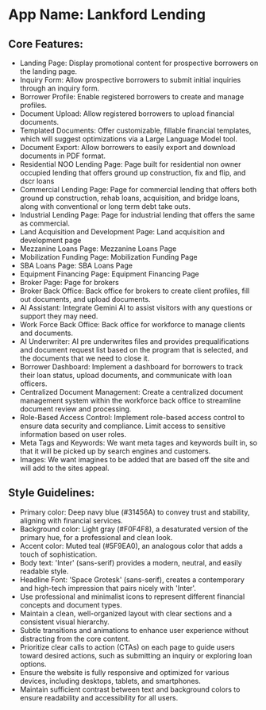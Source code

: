 # **App Name**: Lankford Lending

## Core Features:

- Landing Page: Display promotional content for prospective borrowers on the landing page.
- Inquiry Form: Allow prospective borrowers to submit initial inquiries through an inquiry form.
- Borrower Profile: Enable registered borrowers to create and manage profiles.
- Document Upload: Allow registered borrowers to upload financial documents.
- Templated Documents: Offer customizable, fillable financial templates, which will suggest optimizations via a Large Language Model tool.
- Document Export: Allow borrowers to easily export and download documents in PDF format.
- Residential NOO Lending Page: Page built for residential non owner occupied lending that offers ground up construction, fix and flip, and dscr loans
- Commercial Lending Page: Page for commercial lending that offers both ground up construction, rehab loans, acquisition, and bridge loans, along with conventional or long term debt take outs.
- Industrial Lending Page: Page for industrial lending that offers the same as commercial.
- Land Acquisition and Development Page: Land acquisition and development page
- Mezzanine Loans Page: Mezzanine Loans Page
- Mobilization Funding Page: Mobilization Funding Page
- SBA Loans Page: SBA Loans Page
- Equipment Financing Page: Equipment Financing Page
- Broker Page: Page for brokers
- Broker Back Office: Back office for brokers to create client profiles, fill out documents, and upload documents.
- AI Assistant: Integrate Gemini AI to assist visitors with any questions or support they may need.
- Work Force Back Office: Back office for workforce to manage clients and documents.
- AI Underwriter: AI pre underwrites files and provides prequalifications and document request list based on the program that is selected, and the documents that we need to close it.
- Borrower Dashboard: Implement a dashboard for borrowers to track their loan status, upload documents, and communicate with loan officers.
- Centralized Document Management: Create a centralized document management system within the workforce back office to streamline document review and processing.
- Role-Based Access Control: Implement role-based access control to ensure data security and compliance. Limit access to sensitive information based on user roles.
- Meta Tags and Keywords: We want meta tages and keywords built in, so that it will be picked up by search engines and customers.
- Images: We want imagines to be added that are based off the site and will add to the sites appeal.

## Style Guidelines:

- Primary color: Deep navy blue (#31456A) to convey trust and stability, aligning with financial services.
- Background color: Light gray (#F0F4F8), a desaturated version of the primary hue, for a professional and clean look.
- Accent color: Muted teal (#5F9EA0), an analogous color that adds a touch of sophistication.
- Body text: 'Inter' (sans-serif) provides a modern, neutral, and easily readable style.
- Headline Font: 'Space Grotesk' (sans-serif), creates a contemporary and high-tech impression that pairs nicely with 'Inter'.
- Use professional and minimalist icons to represent different financial concepts and document types.
- Maintain a clean, well-organized layout with clear sections and a consistent visual hierarchy.
- Subtle transitions and animations to enhance user experience without distracting from the core content.
- Prioritize clear calls to action (CTAs) on each page to guide users toward desired actions, such as submitting an inquiry or exploring loan options.
- Ensure the website is fully responsive and optimized for various devices, including desktops, tablets, and smartphones.
- Maintain sufficient contrast between text and background colors to ensure readability and accessibility for all users.